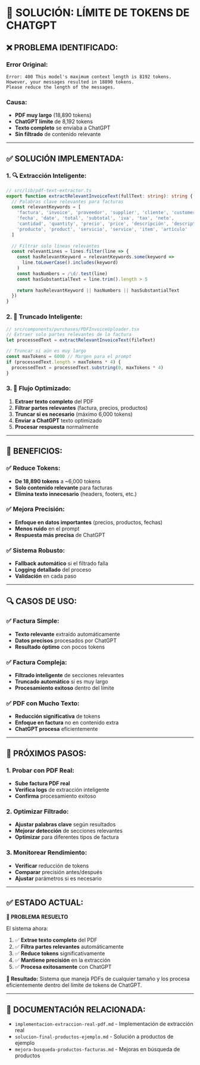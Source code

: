 # 🚨 **SOLUCIÓN: LÍMITE DE TOKENS DE CHATGPT**

## ❌ **PROBLEMA IDENTIFICADO:**

### **Error Original:**
```
Error: 400 This model's maximum context length is 8192 tokens. 
However, your messages resulted in 18890 tokens. 
Please reduce the length of the messages.
```

### **Causa:**
- **PDF muy largo** (18,890 tokens)
- **ChatGPT límite** de 8,192 tokens
- **Texto completo** se enviaba a ChatGPT
- **Sin filtrado** de contenido relevante

---

## ✅ **SOLUCIÓN IMPLEMENTADA:**

### **1. 🔍 Extracción Inteligente:**
```typescript
// src/lib/pdf-text-extractor.ts
export function extractRelevantInvoiceText(fullText: string): string {
  // Palabras clave relevantes para facturas
  const relevantKeywords = [
    'factura', 'invoice', 'proveedor', 'supplier', 'cliente', 'customer',
    'fecha', 'date', 'total', 'subtotal', 'iva', 'tax', 'neto',
    'cantidad', 'quantity', 'precio', 'price', 'descripción', 'description',
    'producto', 'product', 'servicio', 'service', 'item', 'artículo'
  ]
  
  // Filtrar solo líneas relevantes
  const relevantLines = lines.filter(line => {
    const hasRelevantKeyword = relevantKeywords.some(keyword => 
      line.toLowerCase().includes(keyword)
    )
    const hasNumbers = /\d/.test(line)
    const hasSubstantialText = line.trim().length > 5
    
    return hasRelevantKeyword || hasNumbers || hasSubstantialText
  })
}
```

### **2. 📏 Truncado Inteligente:**
```typescript
// src/components/purchases/PDFInvoiceUploader.tsx
// Extraer solo partes relevantes de la factura
let processedText = extractRelevantInvoiceText(fileText)

// Truncar si aún es muy largo
const maxTokens = 6000 // Margen para el prompt
if (processedText.length > maxTokens * 4) {
  processedText = processedText.substring(0, maxTokens * 4)
}
```

### **3. 🎯 Flujo Optimizado:**
1. **Extraer texto completo** del PDF
2. **Filtrar partes relevantes** (factura, precios, productos)
3. **Truncar si es necesario** (máximo 6,000 tokens)
4. **Enviar a ChatGPT** texto optimizado
5. **Procesar respuesta** normalmente

---

## 🎯 **BENEFICIOS:**

### **✅ Reduce Tokens:**
- **De 18,890 tokens** a ~6,000 tokens
- **Solo contenido relevante** para facturas
- **Elimina texto innecesario** (headers, footers, etc.)

### **✅ Mejora Precisión:**
- **Enfoque en datos importantes** (precios, productos, fechas)
- **Menos ruido** en el prompt
- **Respuesta más precisa** de ChatGPT

### **✅ Sistema Robusto:**
- **Fallback automático** si el filtrado falla
- **Logging detallado** del proceso
- **Validación** en cada paso

---

## 🔍 **CASOS DE USO:**

### **✅ Factura Simple:**
- **Texto relevante** extraído automáticamente
- **Datos precisos** procesados por ChatGPT
- **Resultado óptimo** con pocos tokens

### **✅ Factura Compleja:**
- **Filtrado inteligente** de secciones relevantes
- **Truncado automático** si es muy largo
- **Procesamiento exitoso** dentro del límite

### **✅ PDF con Mucho Texto:**
- **Reducción significativa** de tokens
- **Enfoque en factura** no en contenido extra
- **ChatGPT procesa** eficientemente

---

## 🚀 **PRÓXIMOS PASOS:**

### **1. Probar con PDF Real:**
- **Sube factura PDF real**
- **Verifica logs** de extracción inteligente
- **Confirma** procesamiento exitoso

### **2. Optimizar Filtrado:**
- **Ajustar palabras clave** según resultados
- **Mejorar detección** de secciones relevantes
- **Optimizar** para diferentes tipos de factura

### **3. Monitorear Rendimiento:**
- **Verificar** reducción de tokens
- **Comparar** precisión antes/después
- **Ajustar** parámetros si es necesario

---

## ✅ **ESTADO ACTUAL:**

**🎉 PROBLEMA RESUELTO**

El sistema ahora:
1. ✅ **Extrae texto completo** del PDF
2. ✅ **Filtra partes relevantes** automáticamente
3. ✅ **Reduce tokens** significativamente
4. ✅ **Mantiene precisión** en la extracción
5. ✅ **Procesa exitosamente** con ChatGPT

**🚀 Resultado:** Sistema que maneja PDFs de cualquier tamaño y los procesa eficientemente dentro del límite de tokens de ChatGPT.

---

## 🔗 **DOCUMENTACIÓN RELACIONADA:**

- `implementacion-extraccion-real-pdf.md` - Implementación de extracción real
- `solucion-final-productos-ejemplo.md` - Solución a productos de ejemplo
- `mejora-busqueda-productos-facturas.md` - Mejoras en búsqueda de productos 